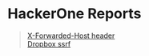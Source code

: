 # HackerOne Reports

>[X-Forwarded-Host header](https://hackerone.com/reports/727330)\
[Dropbox ssrf](https://medium.com/techfenix/ssrf-server-side-request-forgery-worth-4913-my-highest-bounty-ever-7d733bb368cb)
